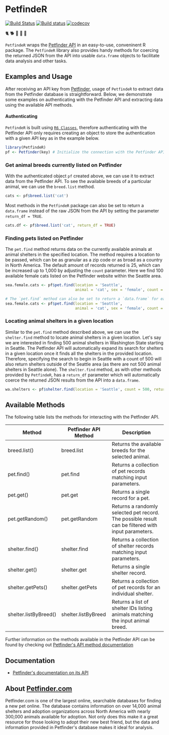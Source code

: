 # PetfindeR

[![Build Status](https://travis-ci.org/aschleg/PetfindeR.svg?branch=master)](https://travis-ci.org/aschleg/PetfindeR)
[![Build status](https://ci.appveyor.com/api/projects/status/78048x1q7086r0dl?svg=true)](https://ci.appveyor.com/project/aschleg/petfinder)
[![codecov](https://codecov.io/gh/aschleg/PetfindeR/branch/master/graph/badge.svg)](https://codecov.io/gh/aschleg/PetfindeR)

:cat2: :dog2: :rooster: :rabbit2: :racehorse:

`PetfindeR` wraps the [Petfinder API](https://www.petfinder.com/developers/api-docs) in an easy-to-use, conveninent R package. The `PetfindeR` library also provides handy methods for coercing the returned JSON from the API into usable `data.frame` objects to facilitate data analysis and other tasks. 

## Examples and Usage

After receiving an API key from [Petfinder](https://www.petfinder.com/developers/api-key), usage of `PetfindeR` to extract data from the Petfinder database is straightforward. Below, we demonstrate some examples on authenticating with the Petfinder API and extracting data using the available API methods.

#### Authenticating

`PetfindeR` is built using [`R6 Classes`](https://cran.r-project.org/web/packages/R6/index.html), therefore authenticating with the Petfinder API only requires creating an object to store the authentication with a given API key as in the example below.

~~~ r
library(PetfindeR)
pf <- Petfinder(key) # Initialize the connection with the Petfinder API.
~~~

### Get animal breeds currently listed on Petfinder

With the authenticated object `pf` created above, we can use it to extract data from the Petfinder API. To see the available breeds of a particular animal, we can use the `breed.list` method.

~~~ r
cats <- pf$breed.list('cat')
~~~

Most methods in the `PetfindeR` package can also be set to return a `data.frame` instead of the raw JSON from the API by setting the parameter `return_df = TRUE`.

~~~ r
cats.df <- pf$breed.list('cat', return_df = TRUE)
~~~

### Finding pets listed on Petfinder

The `pet.find` method returns data on the currently available animals at animal shelters in the specified location. The method requires a location to be passed, which can be as granular as a zip code or as broad as a country in North America. The default amount of records returned is 25, which can be increased up to 1,000 by adjusting the `count` parameter. Here we find 100 available female cats listed on the Petfinder website within the Seattle area.

~~~ r
sea.female.cats <- pf$pet.find(location = 'Seattle', 
                               animal = 'cat', sex = 'female', count = 100)

# The `pet.find` method can also be set to return a `data.frame` for easier analysis.
sea.female.cats <- pf$pet.find(location = 'Seattle', 
                               animal = 'cat', sex = 'female', count = 100, return_df = TRUE)
~~~

### Locating animal shelters in a given location

Similar to the `pet.find` method described above, we can use the `shelter.find` method to locate animal shelters in a given location. Let's say we are interested in finding 500 animal shelters in Washington State starting in Seattle. The Petfinder API will automatically expand its search for shelters in a given location once it finds all the shelters in the provided location. Therefore, specifying the search to begin in Seattle with a count of 500 will also return shelters outside of the Seattle area (as there are not 500 animal shelters in Seattle alone). The `shelter.find` method, as with other methods provided by `PetfindeR`, has a `return_df` parameter which will automatically coerce the returned JSON results from the API into a `data.frame`.

~~~ r
wa.shelters <- pf$shelter.find(location = 'Seattle', count = 500, return_df = TRUE)
~~~

## Available Methods

The following table lists the methods for interacting with the Petfinder API.

| Method                | Petfinder API Method | Description                                                                                        |
|-----------------------|----------------------|----------------------------------------------------------------------------------------------------|
| breed.list()          | breed.list           | Returns the available breeds for the selected animal.                                              |
| pet.find()            | pet.find             | Returns a collection of pet records matching input parameters.                                     |
| pet.get()             | pet.get              | Returns a single record for a pet.                                                                 |
| pet.getRandom()       | pet.getRandom        | Returns a randomly selected pet record. The possible result can be filtered with input parameters. |
| shelter.find()        | shelter.find         | Returns a collection of shelter records matching input parameters.                                 |
| shelter.get()         | shelter.get          | Returns a single shelter record.                                                                   |
| shelter.getPets()     | shelter.getPets      | Returns a collection of pet records for an individual shelter.                                     |
| shelter.listByBreed() | shelter.listByBreed  | Returns a list of shelter IDs listing animals matching the input animal breed.                     |

Further information on the methods available in the Petfinder API can be found by checking out [Petfinder's API method documentation](https://www.petfinder.com/developers/api-docs#methods)

## Documentation

* [Petfinder's documentation on its API](https://www.petfinder.com/developers/api-docs)

## About [Petfinder.com](https://www.petfinder.com)

Petfinder.com is one of the largest online, searchable databases for finding a new pet online. The database contains information on over 14,000 animal shelters and adoption organizations across North America with nearly 300,000 animals available for adoption. Not only does this make it a great resource for those looking to adopt their new best friend, but the data and information provided in Petfinder's database makes it ideal for analysis. 